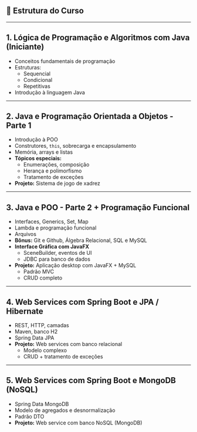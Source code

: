 ## 🧭 Estrutura do Curso

---

## 1. **Lógica de Programação e Algoritmos com Java (Iniciante)**
- Conceitos fundamentais de programação
- Estruturas:
  - Sequencial
  - Condicional
  - Repetitivas
- Introdução à linguagem Java

---

## 2. **Java e Programação Orientada a Objetos - Parte 1**
- Introdução à POO
- Construtores, `this`, sobrecarga e encapsulamento
- Memória, arrays e listas
- **Tópicos especiais:**
  - Enumerações, composição
  - Herança e polimorfismo
  - Tratamento de exceções
- **Projeto:** Sistema de jogo de xadrez

---

## 3. **Java e POO - Parte 2 + Programação Funcional**
- Interfaces, Generics, Set, Map
- Lambda e programação funcional
- Arquivos
- **Bônus:** Git e Github, Álgebra Relacional, SQL e MySQL
- **Interface Gráfica com JavaFX**
  - SceneBuilder, eventos de UI
  - JDBC para banco de dados
- **Projeto:** Aplicação desktop com JavaFX + MySQL
  - Padrão MVC
  - CRUD completo

---

## 4. **Web Services com Spring Boot e JPA / Hibernate**
- REST, HTTP, camadas
- Maven, banco H2
- Spring Data JPA
- **Projeto:** Web services com banco relacional
  - Modelo complexo
  - CRUD + tratamento de exceções

---

## 5. **Web Services com Spring Boot e MongoDB (NoSQL)**
- Spring Data MongoDB
- Modelo de agregados e desnormalização
- Padrão DTO
- **Projeto:** Web service com banco NoSQL (MongoDB)
